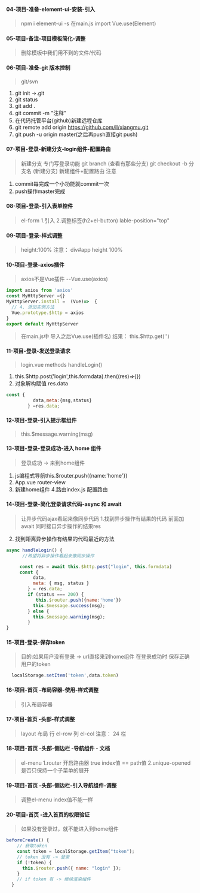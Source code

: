 #### 04-项目-准备-element-ui-安装-引入
> npm i element-ui -s
> 在main.js import
> Vue.use(Element)

#### 05-项目-备注-项目模板简化-调整
>删除模板中我们用不到的文件/代码

#### 06-项目-准备-git 版本控制
>git/svn
1. git init ->.git
2. git status
3. git add .
4. git commit -m "注释"
5. 在代码托管平台(github)新建远程仓库
6. git remote add origin https://github.com/ll/xiangmu.git
7. git push -u origin master(之后再push直接git push)

#### 07-项目-登录-新建分支-login组件-配置路由
>新建分支 专门写登录功能
>git branch     (查看有那些分支)
>git checkout -b 分支名  (新建分支)
>新建组件+配置路由
>注意
1. commit每完成一个小功能就commit一次
2. push操作master完成

#### 08-项目-登录-引入表单控件
>el-form
1.引入
2.调整标签(h2+el-button)
>lable-position="top"

#### 09-项目-登录-样式调整
>height:100%
>注意： div#app height 100%

#### 10-项目-登录-axios插件
> axios不是Vue插件  --Vue.use(axios)
```js
import axios from 'axios'
const MyHttpServer ={}
MyHttpServer.install =  (Vue)=>  { 
  // 4. 添加实例方法
  Vue.prototype.$http = axios
}
export default MyHttpServer
```
> 在main.js中 导入之后Vue.use(插件名)
> 结果： this.$http.get('')

#### 11-项目-登录-发送登录请求
>login.vue methods handleLogin()
1. this.$http.post('login',this.formdata).then((res)=>{})
2. 对象解构赋值 res.data
```js
const {
          data,meta:{msg,status}
        } =res.data;
```

#### 12-项目-登录-引入提示框组件
> this.$message.warning(msg)

#### 13-项目-登录-登录成功-进入 home 组件
>登录成功 -> 来到home组件
1. js编程式导航this.$router.push({name:'home'})
2. App.vue router-view
3. 新建home组件
4.路由index.js 配置路由

#### 14-项目-登录-简化登录请求代码-async 和 await
>让异步代码ajax看起来像同步代码
1.找到异步操作有结果的代码 前面加await 同时接口异步操作的结果res
2. 找到距离异步操作有结果的代码最近的方法
```js
async handleLogin() {
      //希望将异步操作看起来像同步操作

     const res = await this.$http.post("login", this.formdata)
     const {
          data,
          meta: { msg, status }
        } = res.data;
        if (status === 200) {
           this.$router.push({name:'home'})
          this.$message.success(msg);
        } else {
          this.$message.warning(msg);
        }
}
```


#### 15-项目-登录-保存token
> 目的:如果用户没有登录 -> url直接来到home组件
> 在登录成功时 保存正确用户的token
```js
  localStorage.setItem('token',data.token)
```

#### 16-项目-首页 -布局容器-使用-样式调整
> 引入布局容器

#### 17-项目-首页 -头部-样式调整
> layout 布局
> 行 el-row
> 列 el-col
> 注意： 24 栏
#### 18-项目-首页 -头部-侧边栏 -导航组件 - 文档
> el-menu
1.router 开启路由器 true index值 == path值 
2.unique-opened 是否只保持一个子菜单的展开

#### 19-项目-首页 -头部-侧边栏-引入导航组件-调整
> 调整el-menu
> index值不能一样

#### 20-项目-首页 -进入首页的权限验证
> 如果没有登录过，就不能进入到home组件
```js
beforeCreate() {
    // 获取token
    const token = localStorage.getItem("token");
    // token 没有 -> 登录
    if (!token) {
      this.$router.push({ name: "login" });
    }
    // if token 有 -> 继续渲染组件
  }
```